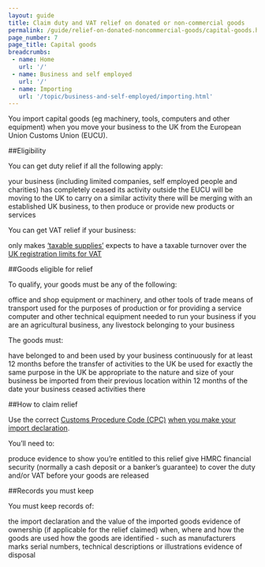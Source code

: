 ```yaml
---
layout: guide
title: Claim duty and VAT relief on donated or non-commercial goods
permalink: /guide/relief-on-donated-noncommercial-goods/capital-goods.html
page_number: 7
page_title: Capital goods
breadcrumbs:
 - name: Home
   url: '/'
 - name: Business and self employed
   url: '/'
 - name: Importing
   url: '/topic/business-and-self-employed/importing.html'   
---
```


You import capital goods (eg machinery, tools, computers and other equipment) when you move your business to the UK from the European Union Customs Union (EUCU). 

##Eligibility

You can get duty relief if all the following apply:

your business (including limited companies, self employed people and charities) has completely ceased its activity outside the EUCU
will be moving to the UK to carry on a similar activity there
will be merging with an established UK business, to then produce or provide new products or services

You can get VAT relief if your business:

only makes [‘taxable supplies’](/vat-businesses/how-vat-works)
expects to have a taxable turnover over the [UK registration limits for VAT](/vat-registration/overview)

##Goods eligible for relief

To qualify, your goods must be any of the following:

office and shop equipment or machinery, and other tools of trade
means of transport used for the purposes of production or for providing a service
computer and other technical equipment needed to run your business
if you are an agricultural business, any livestock belonging to your business

The goods must:

have belonged to and been used by your business continuously for at least 12 months before the transfer of activities to the UK
be used for exactly the same purpose in the UK
be appropriate to the nature and size of your business
be imported from their previous location within 12 months of the date your business ceased activities there

##How to claim relief

Use the correct [Customs Procedure Code (CPC)](/start/trade-tariff.html) [when you make your import declaration](/guide/import-goods-outside-eu/overview.html).

You’ll need to:

produce evidence to show you’re entitled to this relief
give HMRC financial security (normally a cash deposit or a banker’s guarantee) to cover the duty and/or VAT before your goods are released

##Records you must keep

You must keep records of:

the import declaration and the value of the imported goods
evidence of ownership (if applicable for the relief claimed)
when, where and how the goods are used
how the goods are identified - such as manufacturers marks serial numbers, technical descriptions or illustrations
evidence of disposal
